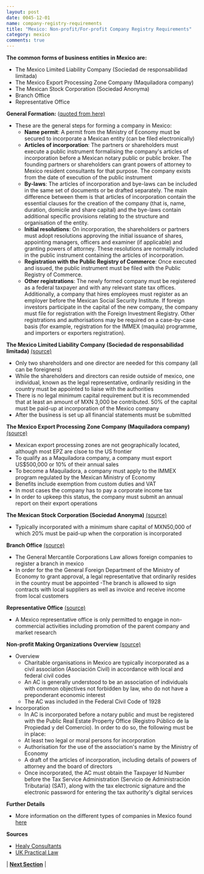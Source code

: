 ```yaml
---
layout: post
date: 0045-12-01
name: company-registry-requirements
title: "Mexico: Non-profit/For-profit Company Registry Requirements"
category: mexico
comments: true
---
```


**The common forms of business entities in Mexico are:** 
- The Mexico Limited Liability Company (Sociedad de responsabilidad limitada) 
- The Mexico Export Processing Zone Company (Maquiladora company)
- The Mexican Stock Corporation (Sociedad Anonyma) 
- Branch Office 
- Representative Office 

**General Formation:** ([quoted from here)](https://uk.practicallaw.thomsonreuters.com/2-554-9286?transitionType=Default&contextData=(sc.Default)&firstPage=true&comp=pluk&bhcp=1)
- These are the general steps for forming a company in Mexico:
  - **Name permit**: A permit from the Ministry of Economy must be secured to incorporate a Mexican entity (can be filed electronically) 
  - **Articles of incorporation**: The partners or shareholders must execute a public instrument formalising the company's articles of incorporation before a Mexican notary public or public broker. The founding partners or shareholders can grant powers of attorney to Mexico resident consultants for that purpose. The company exists from the date of execution of the public instrument
  - **By-laws**: The articles of incorporation and bye-laws can be included in the same set of documents or be drafted separately. The main difference between them is that articles of incorporation contain the essential clauses for the creation of the company (that is, name, duration, domicile and share capital) and the bye-laws contain additional specific provisions relating to the structure and organisation of the entity.
  - **Initial resolutions**: On incorporation, the shareholders or partners must adopt resolutions approving the initial issuance of shares, appointing managers, officers and examiner (if applicable) and granting powers of attorney. These resolutions are normally included in the public instrument containing the articles of incorporation.
  - **Registration with the Public Registry of Commerce**: Once executed and issued, the public instrument must be filed with the Public Registry of Commerce.
  - **Other registrations**: The newly formed company must be registered as a federal taxpayer and with any relevant state tax offices. Additionally, a company that hires employees must register as an employer before the Mexican Social Security Institute. If foreign investors participate in the capital of the new company, the company must file for registration with the Foreign Investment Registry. Other registrations and authorisations may be required on a case-by-case basis (for example, registration for the IMMEX (maquila) programme, and importers or exporters registration).

**The Mexico Limited Liability Company (Sociedad de responsabilidad limitada)** [(source)](https://www.healyconsultants.com/mexico-company-registration/setup-llc/)
- Only two shareholders and one director are needed for this company (all can be foreigners) 
- While the shareholders and directors can reside outside of mexico, one individual, known as the legal representative, ordinarily residing in the country must be appointed to liaise with the authorities 
- There is no legal minimum capital requirement but it is recommended that at least an amount of MXN 3,000 be contributed. 50% of the capital must be paid-up at incorporation of the Mexico company
- After the business is set up all financial statements must be submitted

**The Mexico Export Processing Zone Company (Maquiladora company)** [(source)](https://www.healyconsultants.com/mexico-company-registration/setup-llc/)
- Mexican export processing zones are not geographically located, although most EPZ are clsoe to the US frontier 
- To qualify as a Maquiladora company, a company must export US$500,000 or 10% of their annual sales
- To become a Maquiladora, a company must apply to the IMMEX program regulated by the Mexican Ministry of Economy
- Benefits include exemption from custom duties and VAT
- In most cases the company has to pay a corporate income tax
- In order to upkeep this status, the company must submit an annual report on their export operations

**The Mexican Stock Corporation (Sociedad Anonyma)** [(source)](https://www.healyconsultants.com/mexico-company-registration/setup-llc/)
- Typically incorporated with a minimum share capital of MXN50,000 of which 20% must be paid-up when the corporation is incorporated

**Branch Office** [(source)](https://www.healyconsultants.com/mexico-company-registration/setup-llc/)
- The General Mercantile Corporations Law allows foreign companies to register a branch in mexico
- In order for the the General Foreign Department of the Ministry of Economy to grant approval, a legal representative that ordinarily resides in the country must be appointed
-The branch is allowed to sign contracts with local suppliers as well as  invoice and receive income from local customers  

**Representative Office** [(source)](https://www.healyconsultants.com/mexico-company-registration/setup-llc/)
- A Mexico representative office is only permitted to engage in non-commercial activities including promotion of the parent company and market research

**Non-profit Making Organizations Overview** [(source)](https://uk.practicallaw.thomsonreuters.com/Document/Ibf82551a895611e698dc8b09b4f043e0/View/FullText.html?transitionType=CategoryPageItem&contextData=(sc.Default)&comp=pluk&navId=E77B4DDCA38ED7287DD60C7559E5C335)
- Overview
  - Charitable organisations in Mexico are typically incorporated as a civil association (Asociación Civil) in accordance with local and federal civil codes
  - An AC is generally understood to be an association of individuals with common objectives not forbidden by law, who do not have a preponderant economic interest
  - The AC was included in the Federal Civil Code of 1928
- Incorporation 
  - In AC is incorporated before a notary public and must be registered with the Public Real Estate Property Office (Registro Público de la Propiedad y del Comercio). In order to do so, the following must be in place:
  - At least two legal or moral persons for incorporation
  - Authorisation for the use of the association's name by the Ministry of Economy
  - A draft of the articles of incorporation, including details of powers of attorney and the board of directors
  - Once incorporated, the AC must obtain the Taxpayer Id Number before the Tax Service Administration (Servicio de Administración Tributaria) (SAT), along with the tax electronic signature and the electronic password for entering the tax authority's digital services

**Further Details**
- More information on the different types of companies in Mexico found [here](https://www.healyconsultants.com/mexico-company-registration/setup-llc/)

**Sources**
- [Healy Consultants](https://www.healyconsultants.com/mexico-company-registration/setup-llc/)
- [UK Practical Law](https://uk.practicallaw.thomsonreuters.com/Document/Ibf82551a895611e698dc8b09b4f043e0/View/FullText.html?transitionType=CategoryPageItem&contextData=(sc.Default)&comp=pluk&navId=E77B4DDCA38ED7287DD60C7559E5C335)

| **[Next Section]( https://neo-project.github.io/global-blockchain-compliance-hub//mexico/mexico-team-member-nationality-requirements.html)** |
